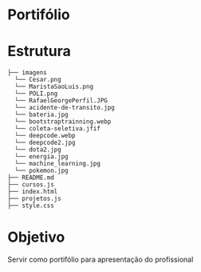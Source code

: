 # Portifólio


# Estrutura

```
├── imagens
  └── Cesar.png
  └── MaristaSaoLuis.png
  └── POLI.png
  └── RafaelGeorgePerfil.JPG
  └── acidente-de-transito.jpg
  └── bateria.jpg
  └── bootstraptrainning.webp
  └── coleta-seletiva.jfif
  └── deepcode.webp
  └── deepcode2.jpg
  └── dota2.jpg
  └── energia.jpg
  └── machine_learning.jpg
  └── pokemon.jpg
├── README.md
├── cursos.js
├── index.html
├── projetos.js
├── style.css
```

# Objetivo
<p>Servir como portifólio para apresentação do profissional</p>
